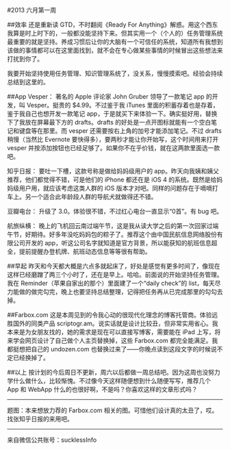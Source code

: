 #2013 六月第一周

<!-- description: 个人周报 -->
<!-- date: 2013-06-08 -->

##效率
还是重新读 GTD，不时翻阅《Ready For Anything》解惑。用这个西东我算是时上时下的，一般都没能坚持下来。但其实用一个（个人的）任务管理系统最重要的就是坚持。养成习惯后让你的大脑有一个可信任的系统，知道所有我想到该做的事情都可以在这里面找到，就不会在专心做某些事情的时候冒出这些想法来打扰到你了。

我要开始坚持使用任务管理、知识管理系统了，没关系，慢慢摸索吧。经验会持续总结到这里的。

##App
Vesper：
著名的 Apple 评论家 John Gruber 领导了一款笔记 app 的开发，叫 Vesper。挺贵的 $4.99。不过鉴于我 iTunes 里面的积蓄存着也是存着，鉴于我自己也想开发一款笔记 app，于是就买下来体验一下。确实挺好用，替换下了我放在屏幕最下方的 drafts。drafts 的好处是一点开图标就能有一个空白笔记和键盘等在那里。而 vesper 还需要按右上角的加号才能添加笔记。不过 drafts 稍慢（当然比 Evernote 要快得多），要两秒才能让你开始写，这个时间用来打开 vesper 并按添加按钮也已经足够了。如果你不在乎价钱，就在这两款里面选一款吧。

知乎日报：
要吐一下槽，这款号称是做给妈妈级用户的 app。昨天向我姨和姨父推荐，他们都觉得不错，可是他们的 iPhone 都还在是 iOS 4 的系统。既然是给妈妈级用户用，就应该考虑这类人群的 iOS 版本才对吧。同样的问题存在于嘀嘀打车上。另一个适合此年龄段人群的导航犬就做得还不错。

豆瓣电台：
升级了 3.0。体验很不错，不过红心电台一直显示“0首”。有 bug 吧。

航旅纵横：
晚上的飞机回云南过端午节，这是我从读大学之后的第一次回家过端午节，好期待。好多年没吃妈妈包的粽子了。推荐这个由中国民航信息网络股份有限公司开发的 app，听这公司名字就知道是官方背景，所以能获知的航班信息超全，提前提醒办登机牌、航班动态信息等等很有帮助。

##早起
昨天和今天都大概是六点多就起床了，好处是感觉有更多时间了，像现在这样已经磨蹭了两三个小时了，还在是早上。哈哈。前面说的开始坚持任务管理。我在 Reminder（苹果自家出的那个）里面建了一个“daily check”的 list，每天尽力能做的做完勾完，晚上也要坚持总结整理，记得把任务再从已完成那里的勾勾去掉。

##Farbox.com
这是本周见到的令我心动的很现代化理念的博客托管商。体验远胜国外的同类产品 scriptogr.am。说实话就是设计比较丑，但非常实用省心。我本来是为女朋友找的，她的需求是现在可以直接写博客，需要能在 iPad 上写，将来学会网页设计了自己做个人主页替换掉，这些 Farbox.com 都完全能满足。我都挺想把自己的 undozen.com 也替换过来了——你晚点读到这段文字的时候说不定已经换掉了。

##以上
按计划的今后周日不更新，周六以后都做一周总结吧。因为这周也没努力学什么做什么，比较惭愧。不过像今天这样随便想到什么随便写写，推荐几个 App 和 WebApp 什么的也很好啊，不是吗？你喜欢这样的文章形式吗？

---
题图：本来想放力荐的 Farbox.com 相关的图。可惜他们设计真的太丑了，哎。找张知乎日报的来用吧。

---
来自微信公共账号：sucklessInfo